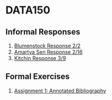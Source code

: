 # DATA150

## Informal Responses

1. [Blumenstock Response 2/2](https://jasonbao1219.github.io/DATA150/Blumenstock.html)
2. [Amartya Sen Response 2/16](https://jasonbao1219.github.io/DATA150/AmartyaSen.html)
3. [Kitchin Response 3/9](https://jasonbao1219.github.io/DATA150/KitchinResponse.html)

## Formal Exercises

1. [Assignment 1: Annotated Bibliography](https://jasonbao1219.github.io/DATA150/AnnotatedBibliography.html)
